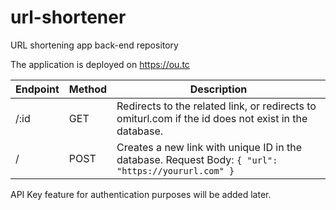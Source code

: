 # url-shortener
URL shortening app back-end repository

The application is deployed on https://ou.tc

| Endpoint | Method | Description |
| -------- | ------ | ----------- |
| /:id     | GET    | Redirects to the related link, or redirects to omiturl.com if the id does not exist in the database. |
| /        | POST   | Creates a new link with unique ID in the database. Request Body: `{ "url": "https://yoururl.com" }` |

API Key feature for authentication purposes will be added later.

